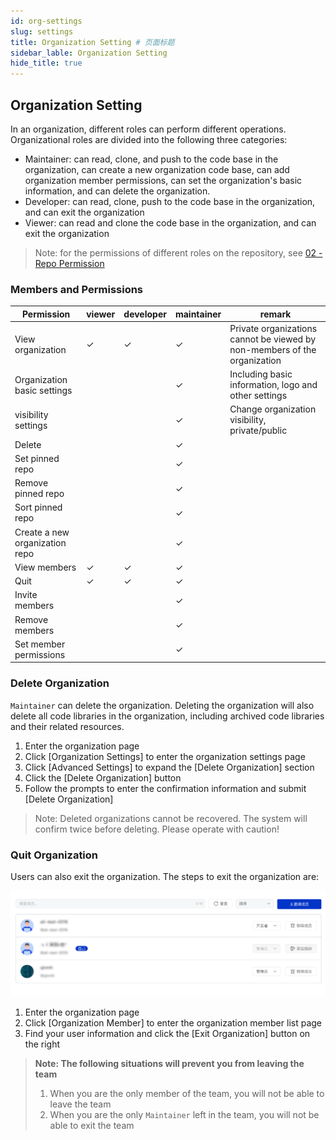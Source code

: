 ```yaml
---
id: org-settings
slug: settings
title: Organization Setting # 页面标题
sidebar_lable: Organization Setting
hide_title: true
---
```


## Organization Setting

In an organization, different roles can perform different operations. Organizational roles are divided into the following three categories:

- Maintainer: can read, clone, and push to the code base in the organization, can create a new organization code base, can add organization member permissions, can set the organization's basic information, and can delete the organization.
- Developer: can read, clone, push to the code base in the organization, and can exit the organization
- Viewer: can read and clone the code base in the organization, and can exit the organization

> Note: for the permissions of different roles on the repository, see  [02 - Repo Permission](../permission)

### Members and Permissions

| Permission | viewer | developer | maintainer | remark |
| -- | -- | -- | -- | -- |
| View organization | ✓ | ✓ | ✓ | Private organizations cannot be viewed by non-members of the organization |
| Organization basic settings | | | ✓ | Including basic information, logo and other settings |
| visibility settings | | | ✓ | Change organization visibility, private/public |
| Delete | | | ✓ | |
| Set pinned repo | | | ✓ | |
| Remove pinned repo | | | ✓ | |
| Sort pinned repo | | | ✓ | |
| Create a new organization repo | | | ✓ | |
| View members | ✓ | ✓ | ✓ | |
| Quit | ✓ | ✓ | ✓ | |
| Invite members | | | ✓ | |
| Remove members | | | ✓ | |
| Set member permissions | | | ✓ | |

### Delete Organization

`Maintainer` can delete the organization. Deleting the organization will also delete all code libraries in the organization, including archived code libraries and their related resources.

1. Enter the organization page
2. Click [Organization Settings] to enter the organization settings page
3. Click [Advanced Settings] to expand the [Delete Organization] section
4. Click the [Delete Organization] button
5. Follow the prompts to enter the confirmation information and submit [Delete Organization]

> Note: Deleted organizations cannot be recovered. The system will confirm twice before deleting. Please operate with caution!

### Quit Organization

Users can also exit the organization. The steps to exit the organization are:

![org_members](./img/org_members.png)

1. Enter the organization page
2. Click [Organization Member] to enter the organization member list page
3. Find your user information and click the [Exit Organization] button on the right

> **Note: The following situations will prevent you from leaving the team**
>
> 1. When you are the only member of the team, you will not be able to leave the team
> 1. When you are the only `Maintainer` left in the team, you will not be able to exit the team
